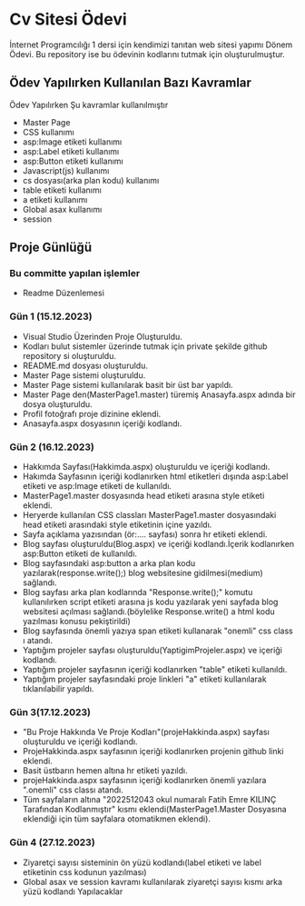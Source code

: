 # Cv Sitesi Ödevi
İnternet Programcılığı 1 dersi için kendimizi tanıtan web sitesi yapımı Dönem Ödevi.
Bu repository ise bu ödevinin kodlarını tutmak için oluşturulmuştur.

## Ödev Yapılırken Kullanılan Bazı Kavramlar
Ödev Yapılırken Şu kavramlar kullanılmıştır
<br>
+ Master Page
+ CSS kullanımı
+ asp:Image etiketi kullanımı
+ asp:Label etiketi kullanımı
+ asp:Button etiketi kullanımı
+ Javascript(js) kullanımı
+ cs dosyası(arka plan kodu) kullanımı
+ table etiketi kullanımı
+ a etiketi kullanımı
+ Global asax kullanımı
+ session
## Proje Günlüğü

### Bu committe yapılan işlemler
+ Readme Düzenlemesi
### Gün 1 (15.12.2023)
+ Visual Studio Üzerinden Proje Oluşturuldu.
+ Kodları bulut sistemler üzerinde tutmak için private şekilde github repository si oluşturuldu.
+ README.md dosyası oluşturuldu.
+ Master Page sistemi oluşturuldu.
+ Master Page sistemi kullanılarak basit bir üst bar yapıldı.
+ Master Page den(MasterPage1.master) türemiş Anasayfa.aspx adında bir dosya oluşturuldu.
+ Profil fotoğrafı proje dizinine eklendi.
+ Anasayfa.aspx dosyasının içeriği kodlandı.
### Gün 2 (16.12.2023)
+ Hakkımda Sayfası(Hakkimda.aspx) oluşturuldu ve içeriği kodlandı.
+ Hakımda Sayfasının içeriği kodlanırken html etiketleri dışında asp:Label etiketi ve asp:Image etiketi de kullanıldı.
+ MasterPage1.master dosyasında head etiketi arasına style etiketi eklendi.
+ Heryerde kullanılan CSS classları MasterPage1.master dosyasındaki head etiketi arasındaki style etiketinin içine yazıldı.
+ Sayfa açıklama yazısından (ör:.... sayfası) sonra hr etiketi eklendi.
+ Blog sayfası oluşturuldu(Blog.aspx) ve içeriği kodlandı.İçerik kodlanırken asp:Button etiketi de kullanıldı.
+ Blog sayfasındaki asp:button a arka plan kodu yazılarak(response.write();) blog websitesine gidilmesi(medium) sağlandı.
+ Blog sayfası arka plan kodlarında "Response.write();" komutu kullanılırken script etiketi arasına js kodu yazılarak yeni sayfada blog websitesi açılması sağlandı.(böylelike Response.write() a html kodu yazılması konusu pekiştirildi)
+ Blog sayfasında önemli yazıya span etiketi kullanarak "onemli" css class ı atandı.
+ Yaptığım projeler sayfası oluşturuldu(YaptigimProjeler.aspx) ve içeriği kodlandı.
+ Yaptığım projeler sayfasının içeriği kodlanırken "table" etiketi kullanıldı.
+ Yaptığım projeler sayfasındaki proje linkleri "a" etiketi kullanılarak tıklanılabilir yapıldı.
### Gün 3(17.12.2023)
+ "Bu Proje Hakkında Ve Proje Kodları"(projeHakkinda.aspx) sayfası oluşturuldu ve içeriği kodlandı.
+ ProjeHakkinda.aspx sayfasının içeriği kodlanırken projenin github linki eklendi.
+ Basit üstbarın hemen altına hr etiketi yazıldı.
+ projeHakkinda.aspx sayfasının içeriği kodlanırken önemli yazılara ".onemli" css classı atandı.
+ Tüm sayfaların altına "2022512043 okul numaralı Fatih Emre KILINÇ Tarafından Kodlanmıştır" kısmı eklendi(MasterPage1.Master Dosyasına eklendiği için tüm sayfalara otomatikmen eklendi).
### Gün 4 (27.12.2023)
+ Ziyaretçi sayısı sisteminin ön yüzü kodlandı(label etiketi ve label etiketinin css kodunun yazılması)
+ Global asax ve session kavramı kullanılarak ziyaretçi sayısı kısmı arka yüzü kodlandı
Yapılacaklar
